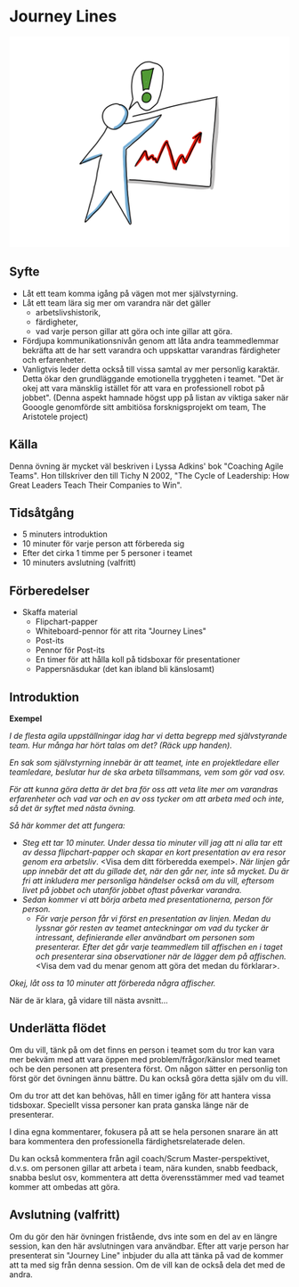 # Journey Lines
<img src="images/journeylines.png">

## Syfte
*   Låt ett team komma igång på vägen mot mer självstyrning.
*   Låt ett team lära sig mer om varandra när det gäller
    * arbetslivshistorik,
    * färdigheter,
    * vad varje person gillar att göra och inte gillar att göra.
*   Fördjupa kommunikationsnivån genom att låta andra teammedlemmar bekräfta att de har sett varandra och uppskattar varandras färdigheter och erfarenheter.
*   Vanligtvis leder detta också till vissa samtal av mer personlig karaktär. Detta ökar den grundläggande emotionella tryggheten i teamet. "Det är okej att vara mänsklig istället för att vara en professionell robot på jobbet". (Denna aspekt hamnade högst upp på listan av viktiga saker när Gooogle genomförde sitt ambitiösa forsknigsprojekt om team, The Aristotele project)

## Källa
Denna övning är mycket väl beskriven i Lyssa Adkins' bok "Coaching Agile Teams". Hon tillskriver den till Tichy N 2002, "The Cycle of Leadership: How Great Leaders Teach Their Companies to Win".

## Tidsåtgång
*   5 minuters introduktion
*   10 minuter för varje person att förbereda sig
*   Efter det cirka 1 timme per 5 personer i teamet
*   10 minuters avslutning (valfritt)

## Förberedelser
*   Skaffa material
      *   Flipchart-papper
      *   Whiteboard-pennor för att rita "Journey Lines"
      *   Post-its
      *   Pennor för Post-its
      *   En timer för att hålla koll på tidsboxar för presentationer
      *   Pappersnäsdukar (det kan ibland bli känslosamt)

## Introduktion
**Exempel**

*I de flesta agila uppställningar idag har vi detta begrepp med självstyrande team. Hur många har hört talas om det? (Räck upp handen).*

*En sak som självstyrning innebär är att teamet, inte en projektledare eller teamledare, beslutar hur de ska arbeta tillsammans, vem som gör vad osv.*

*För att kunna göra detta är det bra för oss att veta lite mer om varandras erfarenheter och vad var och en av oss tycker om att arbeta med och inte, så det är syftet med nästa övning.*

*Så här kommer det att fungera:*

*   *Steg ett tar 10 minuter. Under dessa tio minuter vill jag att ni alla tar ett av dessa flipchart-papper och skapar en kort presentation av era resor genom era arbetsliv*. &lt;Visa dem ditt förberedda exempel&gt;. *När linjen går upp innebär det att du gillade det, när den går ner, inte så mycket. Du är fri att inkludera mer personliga händelser också om du vill, eftersom livet på jobbet och utanför jobbet oftast påverkar varandra.*
*   *Sedan kommer vi att börja arbeta med presentationerna, person för person.*
     *   *För varje person får vi först en presentation av linjen. Medan du lyssnar gör resten av teamet anteckningar om vad du tycker är intressant, definierande eller användbart om personen som presenterar.*
    *Efter det går varje teammedlem till affischen en i taget och presenterar sina observationer när de lägger dem på affischen.* &lt;Visa dem vad du menar genom att göra det medan du förklarar&gt;.

*Okej, låt oss ta 10 minuter att förbereda några affischer.*

När de är klara, gå vidare till nästa avsnitt...

## Underlätta flödet
Om du vill, tänk på om det finns en person i teamet som du tror kan vara mer bekväm med att vara öppen med problem/frågor/känslor med teamet och be den personen att presentera först. Om någon sätter en personlig ton först gör det övningen ännu bättre. Du kan också göra detta själv om du vill.

Om du tror att det kan behövas, håll en timer igång för att hantera vissa tidsboxar. Speciellt vissa personer kan prata ganska länge när de presenterar.

I dina egna kommentarer, fokusera på att se hela personen snarare än att bara kommentera den professionella färdighetsrelaterade delen.

Du kan också kommentera från agil coach/Scrum Master-perspektivet, d.v.s. om personen gillar att arbeta i team, nära kunden, snabb feedback, snabba beslut osv, kommentera att detta överensstämmer med vad teamet kommer att ombedas att göra.

## Avslutning (valfritt)
Om du gör den här övningen fristående, dvs inte som en del av en längre session, kan den här avslutningen vara användbar.
Efter att varje person har presenterat sin "Journey Line" inbjuder du alla att tänka på vad de kommer att ta med sig från denna session. Om de vill kan de också dela det med de andra.

